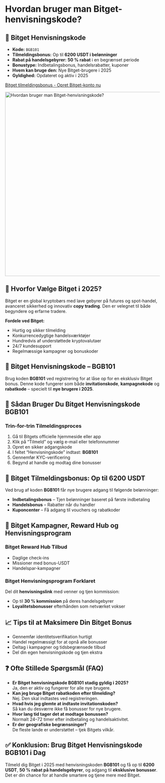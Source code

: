 <h1>Hvordan bruger man Bitget-henvisningskode?</h1>
<h2>🔑 Bitget Henvisningskode</h2>
<ul>
<li><strong>Kode:</strong> <code>BGB101</code></li>
<li><strong>Tilmeldingsbonus:</strong> Op til <strong>6200 USDT i belønninger</strong></li>
<li><strong>Rabat på handelsgebyrer:</strong> <strong>50 % rabat</strong> i en begrænset periode</li>
<li><strong>Bonustype:</strong> Indbetalingsbonus, handelsrabatter, kuponer</li>
<li><strong>Hvem kan bruge den:</strong> Nye Bitget-brugere i 2025</li>
<li><strong>Gyldighed:</strong> Opdateret og aktiv i 2025</li>
</ul>


<p><a href="https://partner.bitget.com/bg/new1" target="_blank">Bitget tilmeldingsbonus - Opret Bitget-konto nu</a></p>

<img src="https://images.mirror-media.xyz/publication-images/R0UWyD45GSvowuYUnuX80.png" alt="Hvordan bruger man Bitget-henvisningskode?" width="600"> 


<h2>🎯 Hvorfor Vælge Bitget i 2025?</h2>
<p>Bitget er en global kryptobørs med lave gebyrer på futures og spot-handel, avanceret sikkerhed og innovativ <strong>copy trading</strong>. Den er velegnet til både begyndere og erfarne tradere.</p>
<p><strong>Fordele ved Bitget:</strong></p>
<ul>
<li>Hurtig og sikker tilmelding</li>
<li>Konkurrencedygtige handelsværktøjer</li>
<li>Hundredvis af understøttede kryptovalutaer</li>
<li>24/7 kundesupport</li>
<li>Regelmæssige kampagner og bonuskoder</li>
</ul>
<h2>🎁 Bitget Henvisningskode – BGB101</h2>
<p>Brug koden <strong>BGB101</strong> ved registrering for at låse op for en eksklusiv Bitget bonus. Denne kode fungerer som både <strong>invitationskode</strong>, <strong>kampagnekode</strong> og <strong>rabatkode</strong> – specielt til <strong>nye brugere i 2025</strong>.</p>
<h2>📝 Sådan Bruger Du Bitget Henvisningskode BGB101</h2>
<h3>Trin-for-trin Tilmeldingsproces</h3>
<ol>
<li>Gå til Bitgets officielle hjemmeside eller app</li>
<li>Klik på “Tilmeld” og vælg e-mail eller telefonnummer</li>
<li>Opret en sikker adgangskode</li>
<li>I feltet “Henvisningskode” indtast: <strong>BGB101</strong></li>
<li>Gennemfør KYC-verificering</li>
<li>Begynd at handle og modtag dine bonusser</li>
</ol>
<h2>💸 Bitget Tilmeldingsbonus: Op til 6200 USDT</h2>
<p>Ved brug af koden <strong>BGB101</strong> får nye brugere adgang til følgende belønninger:</p>
<ul>
<li><strong>Indbetalingsbonus</strong> – Tjen belønninger baseret på første indbetaling</li>
<li><strong>Handelsbonus</strong> – Rabatter når du handler</li>
<li><strong>Kuponcenter</strong> – Få adgang til vouchers og rabatkoder</li>
</ul>
<h2>🎉 Bitget Kampagner, Reward Hub og Henvisningsprogram</h2>
<h3>Bitget Reward Hub Tilbud</h3>
<ul>
<li>Daglige check-ins</li>
<li>Missioner med bonus-USDT</li>
<li>Handelspar-kampagner</li>
</ul>
<h3>Bitget Henvisningsprogram Forklaret</h3>
<p>Del dit <strong>henvisningslink</strong> med venner og tjen kommission:</p>
<ul>
<li>Op til <strong>30 % kommission</strong> på deres handelsgebyrer</li>
<li><strong>Loyalitetsbonusser</strong> efterhånden som netværket vokser</li>
</ul>
<h2>📈 Tips til at Maksimere Din Bitget Bonus</h2>
<ul>
<li>Gennemfør identitetsverifikation hurtigt</li>
<li>Handel regelmæssigt for at opnå alle bonusser</li>
<li>Deltag i kampagner og tidsbegrænsede tilbud</li>
<li>Del din egen henvisningskode og tjen ekstra</li>
</ul>
<h2>❓ Ofte Stillede Spørgsmål (FAQ)</h2>
<ul>
<li><strong>Er Bitget henvisningskode BGB101 stadig gyldig i 2025?</strong><br>Ja, den er aktiv og fungerer for alle nye brugere.</li>
<li><strong>Kan jeg bruge Bitget rabatkoden efter tilmelding?</strong><br>Nej. Den skal indtastes ved registreringen.</li>
<li><strong>Hvad hvis jeg glemte at indtaste invitationskoden?</strong><br>Så kan du desværre ikke få bonusser for nye brugere.</li>
<li><strong>Hvor lang tid tager det at modtage bonussen?</strong><br>Normalt 24–72 timer efter indbetaling og handelsaktivitet.</li>
<li><strong>Er der geografiske begrænsninger?</strong><br>De fleste lande er understøttet – tjek Bitgets vilkår.</li>
</ul>
<h2>✅ Konklusion: Brug Bitget Henvisningskode BGB101 i Dag</h2>
<p>Tilmeld dig Bitget i 2025 med henvisningskoden <strong>BGB101</strong> og få op til <strong>6200 USDT</strong>, <strong>50 % rabat på handelsgebyrer</strong>, og adgang til <strong>eksklusive bonusser</strong>. Det er din chance for at handle smartere og tjene mere med Bitget.</p>
</body>
</html>
